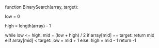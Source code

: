 function BinarySearch(array, target):
    
low = 0

high = length(array) - 1

while low <= high:
    mid = (low + high) / 2
    if array[mid] == target:
        return mid
    elif array[mid] < target:
        low = mid + 1
    else:
        high = mid - 1
return -1
